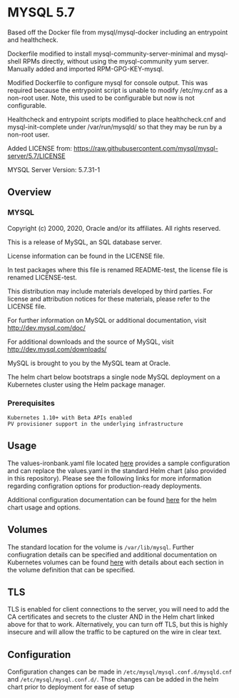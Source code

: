 # MYSQL 5.7
Based off the Docker file from mysql/mysql-docker including an entrypoint and healthcheck.

Dockerfile modified to install mysql-community-server-minimal and mysql-shell RPMs directly, without using the mysql-community yum server. Manually added and imported RPM-GPG-KEY-mysql.

Modified Dockerfile to configure mysql for console output. This was required because the entrypoint script is unable to modify /etc/my.cnf as a non-root user. Note, this used to be configurable but now is not configurable.

Healthcheck and entrypoint scripts modified to place healthcheck.cnf and mysql-init-complete under /var/run/mysqld/ so that they may be run by a non-root user.

Added LICENSE from:
https://raw.githubusercontent.com/mysql/mysql-server/5.7/LICENSE

MYSQL Server Version: 5.7.31-1

## Overview

### MYSQL
Copyright (c) 2000, 2020, Oracle and/or its affiliates. All rights reserved.

This is a release of MySQL, an SQL database server.

License information can be found in the LICENSE file.

In test packages where this file is renamed README-test, the license
file is renamed LICENSE-test.

This distribution may include materials developed by third parties.
For license and attribution notices for these materials,
please refer to the LICENSE file.

For further information on MySQL or additional documentation, visit
  http://dev.mysql.com/doc/

For additional downloads and the source of MySQL, visit
  http://dev.mysql.com/downloads/

MySQL is brought to you by the MySQL team at Oracle.

The helm chart below bootstraps a single node MySQL deployment on a Kubernetes cluster using the Helm package manager.

### Prerequisites

    Kubernetes 1.10+ with Beta APIs enabled
    PV provisioner support in the underlying infrastructure

## Usage

The values-ironbank.yaml file located [here](https://repo1.dsop.io/dsop/charts/tree/master/stable/mysql/5.7.31-1) provides a sample configuration and can replace the values.yaml in the standard Helm chart (also provided in this repository). Please see the following links for more information regarding configration options for production-ready deployments.

Additional configuration documentation can be found [here](https://github.com/helm/charts/tree/master/stable/mysql) for the helm chart usage and options.

## Volumes

The standard location for the volume is `/var/lib/mysql`. Further confiugration details can be specified and additional documentation on Kubernetes volumes can be found [here](https://kubernetes.io/docs/concepts/storage/volumes/) with details about each section in the volume definition that can be specified.

## TLS

TLS is enabled for client connections to the server, you will need to add the CA certificates and secrets to the cluster AND in the Helm chart linked above for that to work. Alternatively, you can turn off TLS, but this is highly insecure and will allow the traffic to be captured on the wire in clear text.

## Configuration

Configuration changes can be made in `/etc/mysql/mysql.conf.d/mysqld.cnf` and `/etc/mysql/mysql.conf.d/`. Thse changes can be added in the helm chart prior to deployment for ease of setup
